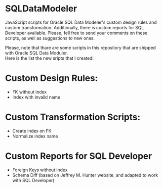 # SQLDataModeler
JavaScript scripts for Oracle SQL Data Modeler's custom design rules and custom transformation. Additionally, there is custom reports for SQL Developer available.
Please, fell free to send your comments on these scripts, as well as suggestions to new ones.

Please, note that thare are some scripts in this repository that are shipped with Oracle SQL Data Moduler.</br> 
Here is the list the new sripts that I created:
# Custom Design Rules:
- FK without index
- Index with invalid name

# Custom Transformation Scripts:
- Create index on FK
- Normalize index name

# Custom Reports for SQL Developer
- Foreign Keys without index
- Schema Diff (based on Jeffrey M. Hunter website; and adapted to work with SQL Developer)
